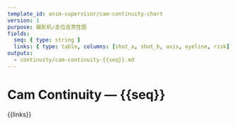 ```yaml
---
template_id: anim-supervisor/cam-continuity-chart
version: 1
purpose: 摄影机/走位连贯性图
fields:
  seq: { type: string }
  links: { type: table, columns: [shot_a, shot_b, axis, eyeline, risk] }
outputs:
  - continuity/cam-continuity-{{seq}}.md
---
```


# Cam Continuity — {{seq}}

{{links}}
